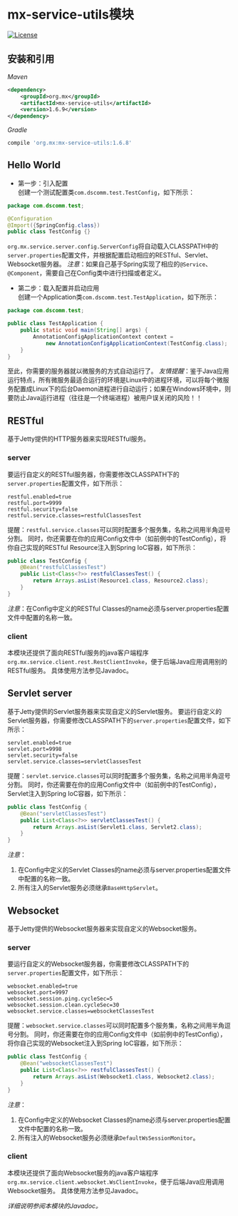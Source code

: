 # mx-service-utils模块
[![License](http://img.shields.io/:license-mit-blue.svg?style=flat)](http://doge.mit-license.org)

## 安装和引用
*Maven*
```xml
<dependency>
    <groupId>org.mx</groupId>
    <artifactId>mx-service-utils</artifactId>
    <version>1.6.9</version>
</dependency>
```
*Gradle*
```gradle
compile 'org.mx:mx-service-utils:1.6.8'
```

## Hello World
- 第一步：引入配置<br>
创建一个测试配置类`com.dscomm.test.TestConfig`，如下所示：
```java
package com.dscomm.test;

@Configuration
@Import({SpringConfig.class})
public class TestConfig {}
```
`org.mx.service.server.config.ServerConfig`将自动载入CLASSPATH中的`server.properties`配置文件，并根据配置启动相应的RESTful、Servlet、Websocket服务器。
*注意*：如果自己基于Spring实现了相应的`@Service`、`@Component`，需要自己在Config类中进行扫描或者定义。
- 第二步：载入配置并启动应用<br>
创建一个Application类`com.dscomm.test.TestApplication`，如下所示：
```java
package com.dscomm.test;

public class TestApplication {
    public static void main(String[] args) {
        AnnotationConfigApplicationContext context = 
            new AnnotationConfigApplicationContext(TestConfig.class);
    }
}
```
至此，你需要的服务器就以微服务的方式自动运行了。
*友情提醒*：鉴于Java应用运行特点，所有微服务最适合运行的环境是Linux中的进程环境，可以将每个微服务配置成Linux下的后台Daemon进程进行自动运行；如果在Windows环境中，则要防止Java运行进程（往往是一个终端进程）被用户误关闭的风险！！

## RESTful
基于Jetty提供的HTTP服务器来实现RESTful服务。
### server
要运行自定义的RESTful服务器，你需要修改CLASSPATH下的`server.properties`配置文件，如下所示：
```properties
restful.enabled=true
restful.port=9999
restful.security=false
restful.service.classes=restfulClassesTest
```
提醒：`restful.service.classes`可以同时配置多个服务集，名称之间用半角逗号分割。
同时，你还需要在你的应用Config文件中（如前例中的TestConfig），将你自己实现的RESTful Resource注入到Spring IoC容器，如下所示：
```java
public class TestConfig {
    @Bean("restfulClassesTest")
    public List<Class<?>> restfulClassesTest() {
        return Arrays.asList(Resource1.class, Resource2.class);
    }
}
```
*注意*：在Config中定义的RESTful Classes的name必须与server.properties配置文件中配置的名称一致。
### client
本模块还提供了面向RESTful服务的java客户端程序`org.mx.service.client.rest.RestClientInvoke`，便于后端Java应用调用别的RESTful服务。
具体使用方法参见Javadoc。

## Servlet server
基于Jetty提供的Servlet服务器来实现自定义的Servlet服务。
要运行自定义的Servlet服务器，你需要修改CLASSPATH下的`server.properties`配置文件，如下所示：
```properties
servlet.enabled=true
servlet.port=9998
servlet.security=false
servlet.service.classes=servletClassesTest
```
提醒：`servlet.service.classes`可以同时配置多个服务集，名称之间用半角逗号分割。
同时，你还需要在你的应用Config文件中（如前例中的TestConfig），Servlet注入到Spring IoC容器，如下所示：
```java
public class TestConfig {
    @Bean("servletClassesTest")
    public List<Class<?>> servletClassesTest() {
        return Arrays.asList(Servlet1.class, Servlet2.class);
    }
}
```
*注意*：
1. 在Config中定义的Servlet Classes的name必须与server.properties配置文件中配置的名称一致。
2. 所有注入的Servlet服务必须继承`BaseHttpServlet`。

## Websocket
基于Jetty提供的Websocket服务器来实现自定义的Websocket服务。
### server
要运行自定义的Websocket服务器，你需要修改CLASSPATH下的`server.properties`配置文件，如下所示：
```properties
websocket.enabled=true
websocket.port=9997
websocket.session.ping.cycleSec=5
websocket.session.clean.cycleSec=30
websocket.service.classes=websocketClassesTest
```
提醒：`websocket.service.classes`可以同时配置多个服务集，名称之间用半角逗号分割。
同时，你还需要在你的应用Config文件中（如前例中的TestConfig），将你自己实现的Websocket注入到Spring IoC容器，如下所示：
```java
public class TestConfig {
    @Bean("websocketClassesTest")
    public List<Class<?>> restfulClassesTest() {
        return Arrays.asList(Websocket1.class, Websocket2.class);
    }
}
```
*注意*：
1. 在Config中定义的Websocket Classes的name必须与server.properties配置文件中配置的名称一致。
2. 所有注入的Websocket服务必须继承`DefaultWsSessionMonitor`。
### client
本模块还提供了面向Websocket服务的java客户端程序`org.mx.service.client.websocket.WsClientInvoke`，便于后端Java应用调用Websocket服务。
具体使用方法参见Javadoc。

*详细说明参阅本模块的Javadoc。*
